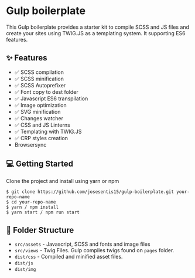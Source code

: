 # Gulp boilerplate

This Gulp boilerplate provides a starter kit to compile SCSS and JS files and create your sites using TWIG.JS as a templating system. It supporting ES6 features.

## :sparkles: Features

- :white_check_mark: SCSS compilation
- :white_check_mark: SCSS minification
- :white_check_mark: SCSS Autoprefixer
- :white_check_mark: Font copy to dest folder
- :white_check_mark: Javascript ES6 transpilation
- :white_check_mark: Image optimization
- :white_check_mark: SVG minification
- :white_check_mark: Changes watcher
- :white_check_mark: CSS and JS Linterns
- :white_check_mark: Templating with TWIG.JS
- :white_check_mark: CRP styles creation
- Browsersync

## :computer: Getting Started

Clone the project and install using yarn or npm

```
$ git clone https://github.com/josesentis15/gulp-boilerplate.git your-repo-name
$ cd your-repo-name
$ yarn / npm install
$ yarn start / npm run start
```

## :file_folder: Folder Structure

- `src/assets` - Javascript, SCSS and fonts and image files
- `src/views` - Twig Files. Gulp compiles twigs found on `pages` folder.
- `dist/css` - Compiled and minified asset files.
- `dist/js`
- `dist/img`
